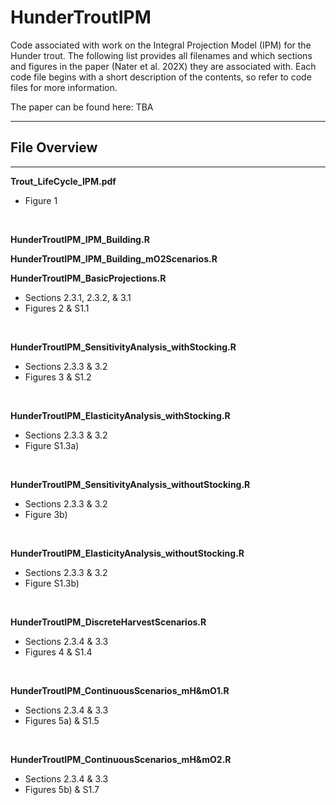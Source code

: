 # HunderTroutIPM
Code associated with work on the Integral Projection Model (IPM) for the Hunder trout.
The following list provides all filenames and which sections and figures in the paper
(Nater et al. 202X) they are associated with.
Each code file begins with a short description of the contents, so refer to code files
for more information. 

The paper can be found here: TBA

*************
## File Overview
*************

**Trout_LifeCycle_IPM.pdf** 
* Figure 1                      
<br/>

**HunderTroutIPM_IPM_Building.R**
<br/>

**HunderTroutIPM_IPM_Building_mO2Scenarios.R**
<br/>

**HunderTroutIPM_BasicProjections.R**
* Sections 2.3.1, 2.3.2, & 3.1 
* Figures 2 & S1.1                           
<br/>

**HunderTroutIPM_SensitivityAnalysis_withStocking.R**
* Sections 2.3.3 & 3.2 
* Figures 3 & S1.2
<br/>

**HunderTroutIPM_ElasticityAnalysis_withStocking.R**
* Sections 2.3.3 & 3.2 
* Figure S1.3a)
<br/>

**HunderTroutIPM_SensitivityAnalysis_withoutStocking.R** 
* Sections 2.3.3 & 3.2
* Figure 3b)
<br/>

**HunderTroutIPM_ElasticityAnalysis_withoutStocking.R** 
* Sections 2.3.3 & 3.2 
* Figure S1.3b)
<br/>

**HunderTroutIPM_DiscreteHarvestScenarios.R**
* Sections 2.3.4 & 3.3
* Figures 4 & S1.4
<br/>

**HunderTroutIPM_ContinuousScenarios_mH&mO1.R**  
* Sections 2.3.4 & 3.3
* Figures 5a) & S1.5
<br/>

**HunderTroutIPM_ContinuousScenarios_mH&mO2.R**                
* Sections 2.3.4 & 3.3               
* Figures 5b) & S1.7
<br/>
